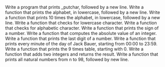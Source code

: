 Write a program that prints _putchar, followed by a new line.
Write a function that prints the alphabet, in lowercase, followed by a new line.
Write a function that prints 10 times the alphabet, in lowercase, followed by a new line.
Write a function that checks for lowercase character.
Write a function that checks for alphabetic character.
Write a function that prints the sign of a number.
Write a function that computes the absolute value of an integer.
Write a function that prints the last digit of a number.
Write a function that prints every minute of the day of Jack Bauer, starting from 00:00 to 23:59.
Write a function that prints the 9 times table, starting with 0.
Write a function that adds two integers and returns the result.
Write a function that prints all natural numbers from n to 98, followed by new line.

